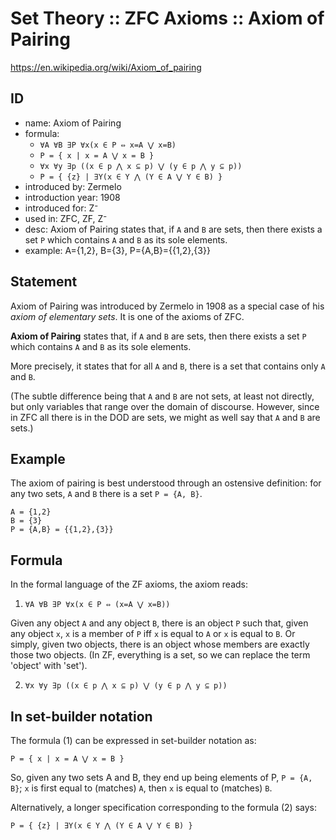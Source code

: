 # Set Theory :: ZFC Axioms :: Axiom of Pairing

https://en.wikipedia.org/wiki/Axiom_of_pairing

## ID

- name: Axiom of Pairing
- formula:
  - `∀A ∀B ∃P ∀x(x ∈ P ⇔ x=A ⋁ x=B)`
  - `P = { x | x = A ⋁ x = B }`
  - `∀x ∀y ∃p ((x ∈ p ⋀ x ⊆ p) ⋁ (y ∈ p ⋀ y ⊆ p))`
  - `P = { {z} | ∃Y(x ∈ Y ⋀ (Y ∈ A ⋁ Y ∈ B) }`
- introduced by: Zermelo
- introduction year: 1908
- introduced for: Z⁻
- used in: ZFC, ZF, Z⁻
- desc: Axiom of Pairing states that, if `A` and `B` are sets, then there exists a set `P` which contains `A` and `B` as its sole elements.
- example: A={1,2}, B={3}, P={A,B}={{1,2},{3}}


## Statement

Axiom of Pairing was introduced by Zermelo in 1908 as a special case of his *axiom of elementary sets*. It is one of the axioms of ZFC.

**Axiom of Pairing** states that, if `A` and `B` are sets, then there exists a set `P` which contains `A` and `B` as its sole elements.

More precisely, it states that for all `A` and `B`, there is a set that contains only `A` and `B`.

(The subtle difference being that `A` and `B` are not sets, at least not directly, but only variables that range over the domain of discourse. However, since in ZFC all there is in the DOD are sets, we might as well say that `A` and `B` are sets.)


## Example

The axiom of pairing is best understood through an ostensive definition: for any two sets, `A` and `B` there is a set `P = {A, B}`.

```
A = {1,2}
B = {3}
P = {A,B} = {{1,2},{3}}
```

## Formula

In the formal language of the ZF axioms, the axiom reads:

1. `∀A ∀B ∃P ∀x(x ∈ P ⇔ (x=A ⋁ x=B))`

Given any object `A` and any object `B`, there is an object `P` such that, given any object `x`, `x` is a member of `P` iff `x` is equal to `A` or `x` is equal to `B`. Or simply, given two objects, there is an object whose members are exactly those two objects. (In ZF, everything is a set, so we can replace the term 'object' with 'set').

2. `∀x ∀y ∃p ((x ∈ p ⋀ x ⊆ p) ⋁ (y ∈ p ⋀ y ⊆ p))`



## In set-builder notation

The formula (1) can be expressed in set-builder notation as:

`P = { x | x = A ⋁ x = B }`

So, given any two sets A and B, they end up being elements of P, `P = {A, B}`; `x` is first equal to (matches) `A`, then `x` is equal to (matches) `B`.

Alternatively, a longer specification corresponding to the formula (2) says:

`P = { {z} | ∃Y(x ∈ Y ⋀ (Y ∈ A ⋁ Y ∈ B) }`

